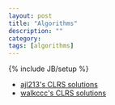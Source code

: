 ```yaml
---
layout: post
title: "Algorithms"
description: ""
category:
tags: [algorithms]
---
```

{% include JB/setup %}

- [ajl213's CLRS solutions](http://sites.math.rutgers.edu/~ajl213/CLRS/CLRS.html)
- [walkccc's CLRS solutions](https://walkccc.github.io/CLRS/)
